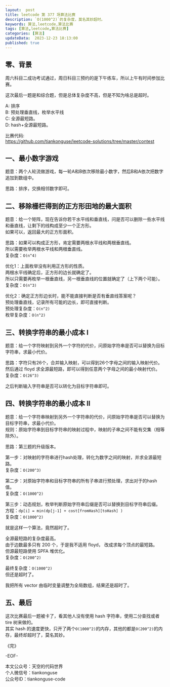 ```yaml
---   
layout:  post  
title: leetcode 第 377 场算法比赛  
description: `O(1000^2)`的复杂度，莫名其妙超时。       
keywords: 算法,leetcode,算法比赛  
tags: [算法,leetcode,算法比赛]  
categories: [算法]  
updateData:  2023-12-23 18:13:00  
published: true  
---  
```



## 零、背景  


周六科目二成功考试通过，周日科目三预约的是下午练车，所以上午有时间参加比赛。  


这次最后一题是和综合题，但是总体复杂度不高，但是不知为啥总是超时。  




A: 排序  
B: 预处理垂直线，枚举水平线  
C: 全源最短路。  
D: hash+全源最短路。  


比赛代码:  
https://github.com/tiankonguse/leetcode-solutions/tree/master/contest 


## 一、最小数字游戏  


题意：两个人轮流做游戏，每一轮A和B依次移除最小数字，然后B和A依次把数字追加到数组中。  


思路：排序，交换相邻数字即可。  


## 二、移除栅栏得到的正方形田地的最大面积  


题意：给一个矩阵，现在告诉你若干水平线和垂直线，问是否可以删除一些水平线和垂直线，让剩下的线构成至少一个正方形。  
如果可以，返回最大的正方形面积。  


思路：如果可以构成正方形，肯定需要两根水平线和两根垂直线。  
所以需要枚举两根水平线和两根垂直线。  
复杂度：`O(n^4)`  


优化1：上面枚举没有利用正方形的性质。  
两根水平线确定后，正方形的边长就确定了。  
所以只需要再枚举一根垂直线，另一根垂直线的位置就确定了（上下两个可能）。  
复杂度：`O(n^3)`  


优化2：确定正方形边长时，能不能直接判断是否有垂直线答案呢？  
预处理垂直线，记录所有可能的边长，即可直接判断。  
预处理复杂度：`O(n^2)`  
枚举复杂度：`O(n^2)`  


## 三、转换字符串的最小成本 I  


题意：给一个字符映射到另外一个字符的代价，问原始字符串是否可以替换为目标字符串，求最小代价。  


思路：字符只有26个，合并输入映射，可以得到26个字母之间的输入映射代价。  
然后通过 floyd 求全源最短路，即可以得到任意两个字母之间的最小映射代价。  
复杂度：`O(26^3)`  


之后判断输入字符串是否可以转化为目标字符串即可。  


## 四、转换字符串的最小成本 II  


题意：给一个字符串映射到另外一个字符串的代价，问原始字符串是否可以替换为目标字符串，求最小代价。  
规则：原始字符串到目标字符串的映射过程中，映射的子串之间不能有交集（相等除外）。  


思路：第三题的升级版本。  


第一步：对映射的字符串进行hash处理，转化为数字之间的映射，并求全源最短路。  
复杂度：`O(200^3)`  


第二步：对原始字符串和目标字符串的所有子串进行预处理，求出对于的hash值。  
复杂度：`O(1000^2)`  


第三步：动态规划，枚举判断原始字符串后缀是否可以替换到目标字符串后缀。  
方程：`dp[i] = min(dp[j-1] + cost[fromHash][toHash] )`  
复杂度：`O(1000^2)`  


就是这样一个算法，竟然超时了。  




全源最短路的复杂度最高。  
由于边数最多只有 200 个，于是我不适用 floyd， 改成求每个顶点的最短路。  
但源最短路使用 SPFA 堆优化。  
复杂度：`O(200^2)`  


最终复杂度：`O(1000^2)`  
但还是超时了。  


我把所有 vector 由临时变量调整为全局数组，结果还是超时了。  



## 五、最后  


这次比赛最后一题被卡了，看其他人没有使用 hash 字符串，使用二分查找或者 tire 树来做的。  
其实 hash 的速度更快，只开了两个`O(1000^2)`的内存，其他的都是`O(200^2)`的内存，最终却超时了，莫名其妙。  



《完》  


-EOF-  



本文公众号：天空的代码世界  
个人微信号：tiankonguse  
公众号ID：tiankonguse-code  
  

